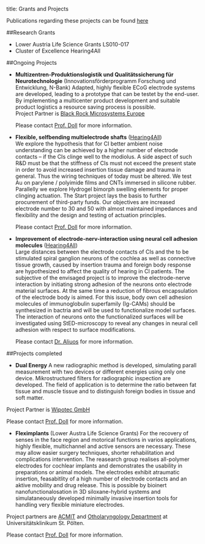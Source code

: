 title: Grants and Projects

Publications regarding these projects can be found [here](Publications.html)

##Research Grants

* Lower Austria Life Science Grants LS010-017
* Cluster of Excellence Hearing4All


##Ongoing Projects

* **Multizentren-Produktionslogistik und Qualitätssicherung für Neurotechnologie** (Innovationsförderprogramm Forschung und Entwicklung, N-Bank) Adapted, highly flexible ECoG electrode systems are developed, leading to a prototype that can be testet by the end-user. By implementing a multicenter product development and suitable product logistics a resource saving process is possible.   
Project Partner is [Black Rock Microsystems Europe](http://www.blackrockmicro.com/index.aspx)   

	Please contact [Prof. Doll](staff.html) for more information.

* **Flexible, selfbending multielectrode shafts** ([Hearing4All](http://hearing4all.eu/EN/))   
We explore the hypothesis that for CI better ambient noise understanding can be achieved by a higher number of electrode contacts – if the CIs clinge well to the modiolus. A side aspect of such R&D must be that the stiffness of CIs must not exceed the present state in order to avoid increased insertion tissue damage and trauma in general. Thus the wiring techniques of today must be altered. We test Au on parylene / polyimide films and CNTs immersed in silicone rubber. Parallelly we explore Hydrogel bimorph swelling elements for proper clinging actuation. The Start project lays the basis to further procurement of third-party funds. Our objectives are increased electrode number to 30 and 50 with almost maintained impedances and flexibility and the design and testing of actuation principles.    

	Please contact [Prof. Doll](staff.html) for more information.



* **Improvement of electrode-nerv-interaction using neural cell adhesion molecules** ([Hearing4All](http://hearing4all.eu/EN/))   
Large distances between the electrode contacts of CIs and the to be stimulated spiral ganglion neurons of the cochlea as well as connective tissue growth, caused by insertion trauma and foreign body response are hypothesized to affect the quality of hearing in CI patients. The subjective of the envisaged project is to improve the electrode-nerve interaction by initiating strong adhesion of the neurons onto electrode material surfaces. At the same time a reduction of fibrous encapsulation of the electrode body is aimed. For this issue, body own cell adhesion molecules of immunoglobulin superfamily (Ig-CAMs) should be synthesized in bactria and will be used to functionalize model surfaces. The interaction of neurons onto the functionalized surfaces will be investigated using StED-microscopy to reveal any changes in neural cell adhesion with respect to surface modifications.   

	Please contact [Dr. Aliuos](staff.html) for more information.



##Projects completed

* **Dual Energy**
A new radiographic method is developed, simulating parall measurement with two devices or different energies using only one device. Mikrostructured filters for radiographic inspection are developed. The field of application is to determine the ratio between fat tissue and muscle tissue and to distinguish foreign bodies in tissue and soft matter.

Project Partner is [Wipotec GmbH](http://www.wipotec.com/german)

Please contact [Prof. Doll](staff.html) for more information.


* **Fleximplants** (Lower Austra Life Science Grants)
For the recovery of senses in the face region and motorical functions in varios applications, highly flexible, multichannel and active sensors are necessary. These may allow easier surgery techniques, shorter rehabilitation and complications intervention. The reasearch group realises all-polymer electrodes for cochlear implants and demonstrates the usability in preparations or animal models. The electrodes exhibit atraumatic insertion, feasabitlity of a high number of electrode contacts and an aktive mobility and drug release. This is possible by bioinert nanofunctionalosation in 3D siloxane-hybrid systems and simulataneously developed minimally invasive insertion tools for handling very flexible miniature electrodes.

Project partners are [ACMIT](http://www.acmit.at/) and [Otholaryngology Department](http://www.stpoelten.lknoe.at/abteilungen/hals-nasen-ohren-abteilung.html) at Universitätsklinikum St. Pölten.

Please contact [Prof. Doll](staff.html) for more information.
